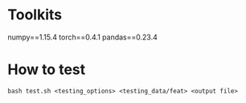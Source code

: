 # Toolkits
numpy==1.15.4
torch==0.4.1
pandas==0.23.4

# How to test
```
bash test.sh <testing_options> <testing_data/feat> <output file>
```

